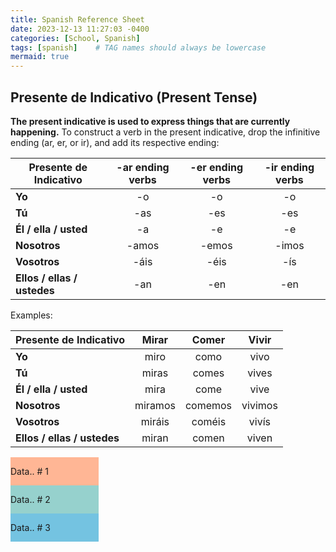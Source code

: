 ```yaml
---
title: Spanish Reference Sheet
date: 2023-12-13 11:27:03 -0400
categories: [School, Spanish]
tags: [spanish]    # TAG names should always be lowercase
mermaid: true
---
```

<style>
    table {
        width: 100%;
    }


    {
        box-sizing: border-box;
    }
    /* Set additional styling options for the columns */
    .column {
    float: middle;
    }

    /* Set width length for the left, right and middle columns */
    .left {
    width: 28%;
    }

    .middle {
    width: 28%;
    }
    
    .right {
    width: 28%;
    }

    .row:after {
    content: "";
    display: table;
    clear: both;
    }

</style>

## Presente de Indicativo (Present Tense)
**The present indicative is used to express things that are currently happening.** To construct a verb in the present indicative, drop the infinitive ending (ar, er, or ir), and add its respective ending:

| **Presente de Indicativo** | **-ar ending verbs** | **-er ending verbs** | **-ir ending verbs** |
|----------------------------|:--------------------:|:--------------------:|:--------------------:|
| **Yo** | -o | -o | -o |
| **Tú** | -as | -es | -es |
| **Él / ella / usted** | -a | -e | -e |
| **Nosotros** | -amos | -emos | -imos |
| **Vosotros** | -áis | -éis | -ís |
| **Ellos / ellas / ustedes** | -an | -en | -en |

Examples:

| **Presente de Indicativo** | **Mirar** | **Comer** | **Vivir** |
|----------------------------|:---------:|:---------:|:---------:|
| **Yo** | miro | como | vivo |
| **Tú** | miras | comes | vives |
| **Él / ella / usted** | mira | come | vive |
| **Nosotros** | miramos | comemos | vivimos |
| **Vosotros** | miráis | coméis | vivís |
| **Ellos / ellas / ustedes** | miran | comen | viven |

<div class="row">
    <div class="column left" style="background-color:#FFB695;">
        <p>Data.. # 1</p>
    </div>
    <div class="column middle" style="background-color:#96D1CD;">
        <p>Data.. # 2</p>
    </div>
    <div class="column right" style="background-color:#74C3E1;">
        <p>Data.. # 3</p>